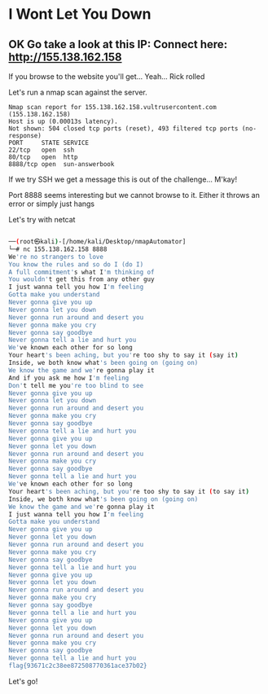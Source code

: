 # I Wont Let You Down
## OK Go take a look at this IP: Connect here: http://155.138.162.158

If you browse to the website you'll get... Yeah... Rick rolled

Let's run a nmap scan against the server.


```
Nmap scan report for 155.138.162.158.vultrusercontent.com (155.138.162.158)
Host is up (0.00013s latency).
Not shown: 504 closed tcp ports (reset), 493 filtered tcp ports (no-response)
PORT     STATE SERVICE
22/tcp   open  ssh
80/tcp   open  http
8888/tcp open  sun-answerbook
```

If we try SSH we get a message this is out of the challenge... M'kay! 

Port 8888 seems interesting but we cannot browse to it. Either it throws an error or simply just hangs

Let's try with netcat

```bash

──(root㉿kali)-[/home/kali/Desktop/nmapAutomator]
└─# nc 155.138.162.158 8888     
We're no strangers to love
You know the rules and so do I (do I)
A full commitment's what I'm thinking of
You wouldn't get this from any other guy
I just wanna tell you how I'm feeling
Gotta make you understand
Never gonna give you up
Never gonna let you down
Never gonna run around and desert you
Never gonna make you cry
Never gonna say goodbye
Never gonna tell a lie and hurt you
We've known each other for so long
Your heart's been aching, but you're too shy to say it (say it)
Inside, we both know what's been going on (going on)
We know the game and we're gonna play it
And if you ask me how I'm feeling
Don't tell me you're too blind to see
Never gonna give you up
Never gonna let you down
Never gonna run around and desert you
Never gonna make you cry
Never gonna say goodbye
Never gonna tell a lie and hurt you
Never gonna give you up
Never gonna let you down
Never gonna run around and desert you
Never gonna make you cry
Never gonna say goodbye
Never gonna tell a lie and hurt you
We've known each other for so long
Your heart's been aching, but you're too shy to say it (to say it)
Inside, we both know what's been going on (going on)
We know the game and we're gonna play it
I just wanna tell you how I'm feeling
Gotta make you understand
Never gonna give you up
Never gonna let you down
Never gonna run around and desert you
Never gonna make you cry
Never gonna say goodbye
Never gonna tell a lie and hurt you
Never gonna give you up
Never gonna let you down
Never gonna run around and desert you
Never gonna make you cry
Never gonna say goodbye
Never gonna tell a lie and hurt you
Never gonna give you up
Never gonna let you down
Never gonna run around and desert you
Never gonna make you cry
Never gonna say goodbye
Never gonna tell a lie and hurt you
flag{93671c2c38ee872508770361ace37b02}

```

Let's go!